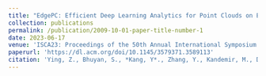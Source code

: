 ```yaml
---
title: "EdgePC: Efficient Deep Learning Analytics for Point Clouds on Edge Devices"
collection: publications
permalink: /publication/2009-10-01-paper-title-number-1
date: 2023-06-17
venue: 'ISCA23: Proceedings of the 50th Annual International Symposium on Computer Architecture, Orlando, FL, USA'
paperurl: 'https://dl.acm.org/doi/10.1145/3579371.3589113'
citation: 'Ying, Z., Bhuyan, S., *Kang, Y*., Zhang, Y., Kandemir, M., Das, C. (2023). &quot;EdgePC: Efficient Deep Learning Analytics for Point Clouds on Edge Devices&quot; <i>ISCA23</i>.'
---
```


